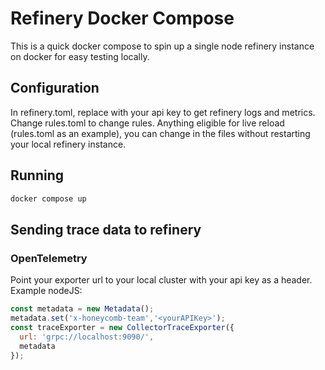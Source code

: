 # Refinery Docker Compose

This is a quick docker compose to spin up a single node refinery instance on docker for easy testing locally.

## Configuration

In refinery.toml, replace <yourAPIKey> with your api key to get refinery logs and metrics.  Change rules.toml to change rules. Anything eligible for live reload (rules.toml as an example), you can change in the files without restarting your local refinery instance. 

## Running

```bash
docker compose up
```

## Sending trace data to refinery

### OpenTelemetry
Point your exporter url to your local cluster with your api key as a header. Example nodeJS:

```js
const metadata = new Metadata();
metadata.set('x-honeycomb-team','<yourAPIKey>');
const traceExporter = new CollectorTraceExporter({
  url: 'grpc://localhost:9090/',
  metadata
});

```


